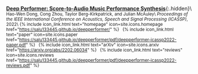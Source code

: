 [__Deep Performer: Score-to-Audio Music Performance Synthesis__](https://salu133445.github.io/deepperformer/pdf/deepperformer-icassp2022-paper.pdf){:.hidden}\\
<small>
Hao-Wen Dong, Cong Zhou, Taylor Berg-Kirkpatrick, and Julian McAuley\\
_Proceedings of the IEEE International Conference on Acoustics, Speech and Signal Processing (ICASSP)_, 2022\\
{% include icon_link.html text="homepage" icon=site.icons.homepage href="https://salu133445.github.io/deepperformer/" %}&ensp;
{% include icon_link.html text="paper" icon=site.icons.paper href="https://salu133445.github.io/deepperformer/pdf/deepperformer-icassp2022-paper.pdf" %}&ensp;
{% include icon_link.html text="arXiv" icon=site.icons.arxiv href="https://arxiv.org/abs/2202.06034" %}&ensp;
{% include icon_link.html text="reviews" icon=site.icons.reviews href="https://salu133445.github.io/deepperformer/pdf/deepperformer-icassp2022-reviews.pdf" %}
</small>